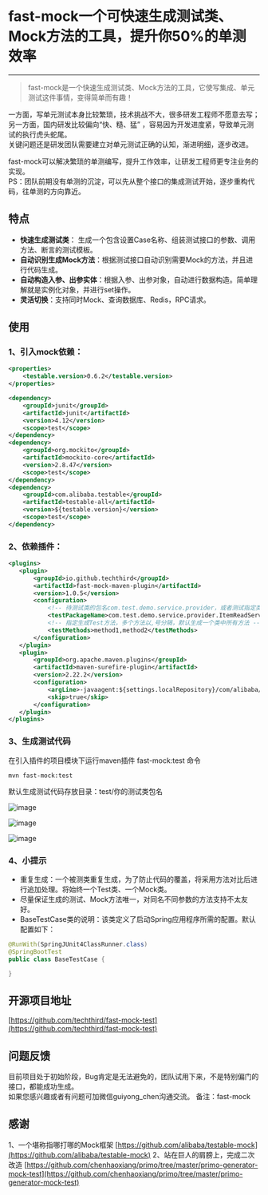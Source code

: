 # fast-mock一个可快速生成测试类、Mock方法的工具，提升你50%的单测效率
---


>fast-mock是一个快速生成测试类、Mock方法的工具，它使写集成、单元测试这件事情，变得简单而有趣！

一方面，写单元测试本身比较繁琐，技术挑战不大，很多研发工程师不愿意去写；  
另一方面，国内研发比较偏向“快、糙、猛” ，容易因为开发进度紧，导致单元测试的执行虎头蛇尾。  
关键问题还是研发团队需要建立对单元测试正确的认知，渐进明细，逐步改进。

fast-mock可以解决繁琐的单测编写，提升工作效率，让研发工程师更专注业务的实现。  
PS：团队前期没有单测的沉淀，可以先从整个接口的集成测试开始，逐步重构代码，往单测的方向靠近。

## 特点
* **快速生成测试类**： 生成一个包含设置Case名称、组装测试接口的参数、调用方法、断言的测试模板。
* **自动识别生成Mock方法**：根据测试接口自动识别需要Mock的方法，并且进行代码生成。
* **自动构造入参、出参实体**：根据入参、出参对象，自动进行数据构造。简单理解就是实例化对象，并进行set操作。
* **灵活切换**：支持同时Mock、查询数据库、Redis，RPC请求。


## 使用  
### 1、引入mock依赖：
```xml
<properties>
    <testable.version>0.6.2</testable.version>
</properties>

<dependency>
    <groupId>junit</groupId>
    <artifactId>junit</artifactId>
    <version>4.12</version>
    <scope>test</scope>
</dependency>
<dependency>
    <groupId>org.mockito</groupId>
    <artifactId>mockito-core</artifactId>
    <version>2.8.47</version>
    <scope>test</scope>
</dependency>
<dependency>
    <groupId>com.alibaba.testable</groupId>
    <artifactId>testable-all</artifactId>
    <version>${testable.version}</version>
    <scope>test</scope>
</dependency>
```
### 2、依赖插件：
 ```xml
<plugins>
    <plugin>
        <groupId>io.github.techthird</groupId>
        <artifactId>fast-mock-maven-plugin</artifactId>
        <version>1.0.5</version>
        <configuration>
            <!-- 待测试类的包名com.test.demo.service.provider，或者测试指定类文件xxxx.java） -->
            <testPackageName>com.test.demo.service.provider.ItemReadServiceImpl.java</testPackageName>
            <!-- 指定生成Test方法，多个方法以,号分隔，默认生成一个类中所有方法 -->
            <testMethods>method1,method2</testMethods>
        </configuration>
    </plugin>
    <plugin>
        <groupId>org.apache.maven.plugins</groupId>
        <artifactId>maven-surefire-plugin</artifactId>
        <version>2.22.2</version>
        <configuration>
            <argLine>-javaagent:${settings.localRepository}/com/alibaba/testable/testable-agent/${testable.version}/testable-agent-${testable.version}.jar</argLine>
            <skip>true</skip>
        </configuration>
    </plugin>
</plugins>
 ```

### 3、生成测试代码 
在引入插件的项目模块下运行maven插件 fast-mock:test 命令
```shell
mvn fast-mock:test
```
默认生成测试代码存放目录：test/你的测试类包名  

![image](https://img-blog.csdnimg.cn/img_convert/acd778aaec147f22f4776eb3b8928673.png)

![image](https://img-blog.csdnimg.cn/img_convert/c848781c7e0e3286872bb3cb2223d7f8.png)

![image](https://img-blog.csdnimg.cn/img_convert/9556b93030a3621cffd524af3de7fb91.png)

### 4、小提示
* 重复生成：一个被测类重复生成，为了防止代码的覆盖，将采用方法对比后进行追加处理。将始终一个Test类、一个Mock类。
* 尽量保证生成的测试、Mock方法唯一，对同名不同参数的方法支持不太友好。
* BaseTestCase类的说明：该类定义了启动Spring应用程序所需的配置。默认配置如下：
```java
@RunWith(SpringJUnit4ClassRunner.class)
@SpringBootTest
public class BaseTestCase {

}
```

## 开源项目地址
[https://github.com/techthird/fast-mock-test](https://github.com/techthird/fast-mock-test)

## 问题反馈
目前项目处于初始阶段，Bug肯定是无法避免的，团队试用下来，不是特别偏门的接口，都能成功生成。  
如果您感兴趣或者有问题可加微信guiyong_chen沟通交流。 备注：fast-mock


## 感谢
1、一个堪称指哪打哪的Mock框架 [https://github.com/alibaba/testable-mock](https://github.com/alibaba/testable-mock) 
2、站在巨人的肩膀上，完成二次改造
[https://github.com/chenhaoxiang/primo/tree/master/primo-generator-mock-test](https://github.com/chenhaoxiang/primo/tree/master/primo-generator-mock-test)